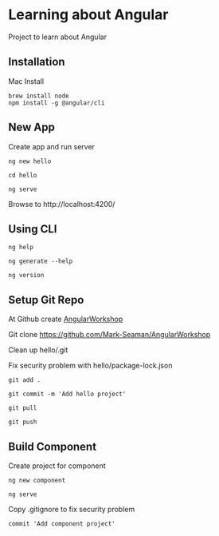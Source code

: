 # Learning about Angular
Project to learn about Angular


## Installation

Mac Install

    brew install node
    npm install -g @angular/cli


## New App

Create app and run server

    ng new hello

    cd hello

    ng serve

Browse to http://localhost:4200/



## Using CLI

    ng help

    ng generate --help

    ng version



## Setup Git Repo

At Github create [AngularWorkshop](https://github.com/Mark-Seaman/AngularWorkshop)

Git clone https://github.com/Mark-Seaman/AngularWorkshop

Clean up hello/.git

Fix security problem with hello/package-lock.json

    git add .

    git commit -m 'Add hello project'

    git pull

    git push



## Build Component

Create project for component

    ng new component

    ng serve

Copy .gitignore to fix security problem

    commit 'Add component project'


